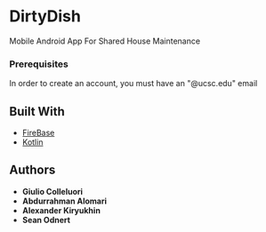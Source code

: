 # DirtyDish

Mobile Android App For Shared House Maintenance 

### Prerequisites

In order to create an account, you must have an "@ucsc.edu" email

## Built With

* [FireBase](firebase.com)
* [Kotlin](kotlin.org)

## Authors

* **Giulio Colleluori**
* **Abdurrahman Alomari**
* **Alexander Kiryukhin**
* **Sean Odnert**

